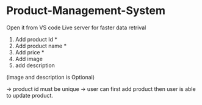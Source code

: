 # Product-Management-System
Open it from VS code Live server for faster data retrival
1. Add product Id *
2. Add product name *
3. Add price *
4. Add image 
5. add description

(image and description is Optional)

-> product id must be unique
-> user can first add product then user is able to update product. 

